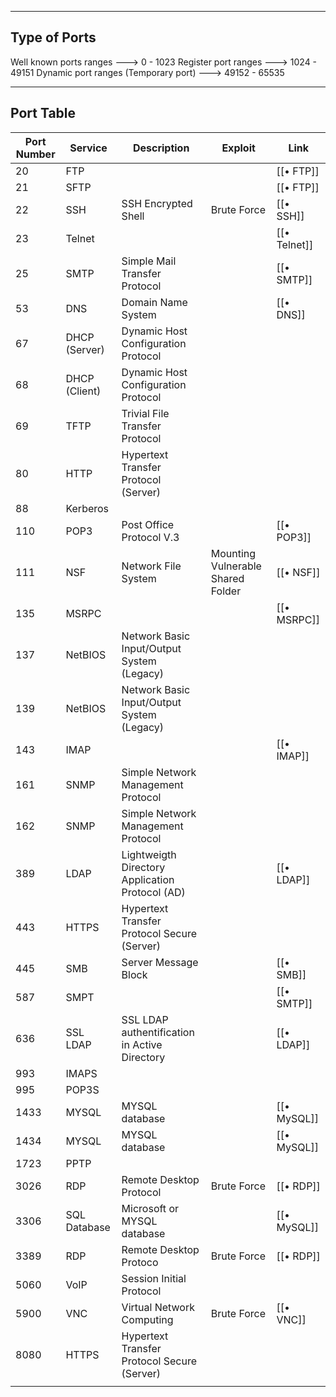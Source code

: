 --- ---
<h2>Type of Ports</h2>
Well known ports ranges                                     --->          0 -   1023
Register port ranges                                            --->    1024 -  49151
Dynamic port ranges (Temporary port)              ---> 49152 - 65535 

---
<h2>Port Table</h2>

| Port Number | Service       | Description                                     | Exploit                           | Link         |
| ----------- | ------------- | ----------------------------------------------- | --------------------------------- | --------- |
| 20          | FTP           |                                                 |                                   | [[• FTP]]    |
| 21          | SFTP          |                                                 |                                   | [[• FTP]]    |
| 22          | SSH           | SSH Encrypted Shell                             | Brute Force                       | [[• SSH]]    |
| 23          | Telnet        |                                                 |                                   | [[• Telnet]] |
| 25          | SMTP          | Simple Mail Transfer Protocol                   |                                   | [[• SMTP]]   |
| 53          | DNS           | Domain Name System                              |                                   | [[• DNS]]    |
| 67          | DHCP (Server) | Dynamic Host Configuration Protocol             |                                   |              |
| 68          | DHCP (Client) | Dynamic Host Configuration Protocol             |                                   |              |
| 69          | TFTP          | Trivial File Transfer Protocol                  |                                   |              |
| 80          | HTTP          | Hypertext Transfer Protocol (Server)            |                                   |              |
| 88          | Kerberos      |                                                 |                                   |              |
| 110         | POP3          | Post Office Protocol V.3                        |                                   | [[• POP3]]   |
| 111         | NSF           | Network File System                             | Mounting Vulnerable Shared Folder | [[• NSF]]    |
| 135         | MSRPC         |                                                 |                                   | [[• MSRPC]]  |
| 137         | NetBIOS       | Network Basic Input/Output System (Legacy)      |                                   |              |
| 139         | NetBIOS       | Network Basic Input/Output System (Legacy)      |                                   |              |
| 143         | IMAP          |                                                 |                                   | [[• IMAP]]   |
| 161         | SNMP          | Simple Network Management Protocol              |                                   |              |
| 162         | SNMP          | Simple Network Management Protocol              |                                   |              |
| 389         | LDAP          | Lightweigth Directory Application Protocol (AD) |                                   | [[• LDAP]]   |
| 443         | HTTPS         | Hypertext Transfer Protocol Secure (Server)     |                                   |              |
| 445         | SMB           | Server Message Block                            |                                   | [[• SMB]]    |
| 587         | SMPT          |                                                 |                                   | [[• SMTP]]   |
| 636         | SSL LDAP      | SSL LDAP authentification in Active Directory   |                                   | [[• LDAP]]   |
| 993         | IMAPS         |                                                 |                                   |              |
| 995         | POP3S         |                                                 |                                   |              |
| 1433        | MYSQL         | MYSQL database                                  |                                   | [[• MySQL]]  |
| 1434        | MYSQL         | MYSQL database                                  |                                   | [[• MySQL]]  |
| 1723        | PPTP          |                                                 |                                   |              |
| 3026        | RDP           | Remote Desktop Protocol                         | Brute Force                       | [[• RDP]]    |
| 3306        | SQL Database  | Microsoft or MYSQL database                     |                                   | [[• MySQL]]  |
| 3389        | RDP           | Remote Desktop Protoco                          | Brute Force                       | [[• RDP]]    |
| 5060        | VoIP          | Session Initial Protocol                        |                                   |              |
| 5900        | VNC           | Virtual Network Computing                       | Brute Force                       | [[• VNC]]    |
| 8080        | HTTPS         | Hypertext Transfer Protocol Secure (Server)     |                                   |              |
|             |               |                                                 |                                   |              |
